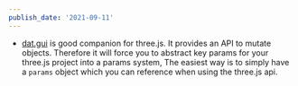```yaml
---
publish_date: '2021-09-11'
---
```


- [dat.gui](https://github.com/dataarts/dat.gui) is good companion for three.js. It provides an API to mutate objects. Therefore it will force you to abstract key params for your three.js project into a params system, The easiest way is to simply have a `params` object which you can reference when using the three.js api.
